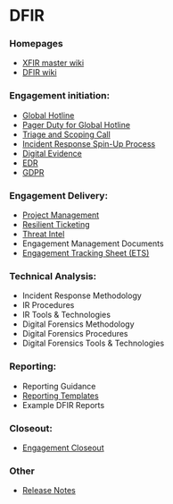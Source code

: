
# DFIR

### Homepages
- [XFIR master wiki](https://github.ibm.com/XFIR/XFIR-master-wiki/wiki)
- [DFIR wiki](https://github.ibm.com/XFIR/DFIR-wiki/wiki)

### Engagement initiation:
- [Global Hotline](DFIR-Hotline.md)
- [Pager Duty for Global Hotline](DFIR-PagerDuty.md)
- [Triage and Scoping Call](DFIR-Triage-Scoping.md)
- [Incident Response Spin-Up Process](DFIR-SpinUp.md)
- [Digital Evidence](DFIR-Digital-Evidence.md)
- [EDR](DFIR-EDR.md)
- [GDPR](DFIR-GDPR.md)
### Engagement Delivery:
- [Project Management](DFIR-Project-Management.md)
- [Resilient Ticketing](DFIR-Resilient.md)
- [Threat Intel](DFIR-Threat-Intel.md)
- Engagement Management Documents
- [Engagement Tracking Sheet (ETS)](DFIR-ETS.md)
### Technical Analysis:
- Incident Response Methodology
- IR Procedures
- IR Tools & Technologies
- Digital Forensics Methodology
- Digital Forensics Procedures
- Digital Forensics Tools & Technologies
### Reporting:
- Reporting Guidance
- [Reporting Templates](DFIR-Reporting-Templates.md)
- Example DFIR Reports
### Closeout:
- [Engagement Closeout](DFIR-Engagement-Closeout.md)
### Other
- [Release Notes](DFIR-Release-Notes.md)